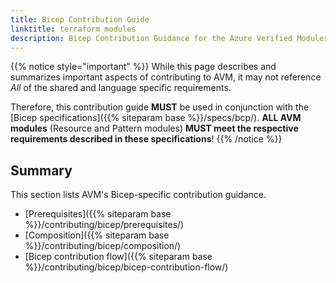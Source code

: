 ```yaml
---
title: Bicep Contribution Guide
linktitle: terraform modules
description: Bicep Contribution Guidance for the Azure Verified Modules (AVM) program
---
```



{{% notice style="important" %}}
While this page describes and summarizes important aspects of contributing to AVM, it may not reference *All* of the shared and language specific requirements.

Therefore, this contribution guide **MUST** be used in conjunction with the [Bicep specifications]({{% siteparam base %}}/specs/bcp/). **ALL AVM modules** (Resource and Pattern modules) **MUST meet the respective requirements described in these  specifications**!
{{% /notice %}}

## Summary

This section lists AVM's Bicep-specific contribution guidance.

- [Prerequisites]({{% siteparam base %}}/contributing/bicep/prerequisites/)
- [Composition]({{% siteparam base %}}/contributing/bicep/composition/)
- [Bicep contribution flow]({{% siteparam base %}}/contributing/bicep/bicep-contribution-flow/)
